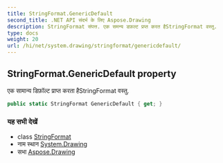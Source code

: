 ```yaml
---
title: StringFormat.GenericDefault
second_title: .NET API संदर्भ के लिए Aspose.Drawing
description: StringFormat संपत्त. एक समन्य डफ़ल्ट प्रप्त करत हैStringFormat वस्तु.
type: docs
weight: 20
url: /hi/net/system.drawing/stringformat/genericdefault/
---
```

## StringFormat.GenericDefault property

एक सामान्य डिफ़ॉल्ट प्राप्त करता हैStringFormat वस्तु.

```csharp
public static StringFormat GenericDefault { get; }
```

### यह सभी देखें

* class [StringFormat](../)
* नाम स्थान [System.Drawing](../../stringformat/)
* सभा [Aspose.Drawing](../../../)


